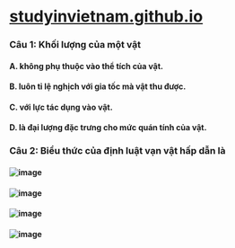 # [studyinvietnam.github.io](https://studyinvietnam.github.io/)

### Câu 1: Khối lượng của một vật
#### A. không phụ thuộc vào thể tích của vật.
#### B. luôn tỉ lệ nghịch với gia tốc mà vật thu được.
#### C. với lực tác dụng vào vật. 
#### D. là đại lượng đặc trưng cho mức quán tính của vật. 

### Câu 2: Biểu thức của định luật vạn vật hấp dẫn là
#### ![image](https://user-images.githubusercontent.com/75318518/147447905-8f0cf68d-f61b-436c-8057-6a3f767d1be6.png)
#### ![image](https://user-images.githubusercontent.com/75318518/147447951-f7a68e56-ca65-455a-9ba3-5ab482f56765.png)
#### ![image](https://user-images.githubusercontent.com/75318518/147448022-de1019fc-8cdb-4c8c-8d6a-5ce274ef189e.png)
#### ![image](https://user-images.githubusercontent.com/75318518/147448079-426e0ebd-929b-4876-914e-2834d748d77c.png)


